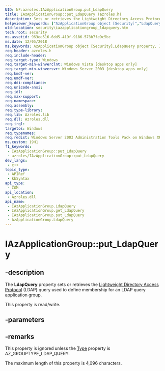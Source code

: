 ```yaml
---
UID: NF:azroles.IAzApplicationGroup.put_LdapQuery
title: IAzApplicationGroup::put_LdapQuery (azroles.h)
description: Sets or retrieves the Lightweight Directory Access Protocol (LDAP) query used to define membership for an LDAP query application group.
helpviewer_keywords: ["AzApplicationGroup object [Security]","LdapQuery property","IAzApplicationGroup interface [Security]","LdapQuery property","IAzApplicationGroup.LdapQuery","IAzApplicationGroup.put_LdapQuery","IAzApplicationGroup::LdapQuery","IAzApplicationGroup::get_LdapQuery","IAzApplicationGroup::put_LdapQuery","LdapQuery property [Security]","LdapQuery property [Security]","AzApplicationGroup object","LdapQuery property [Security]","IAzApplicationGroup interface","azroles/IAzApplicationGroup::LdapQuery","azroles/IAzApplicationGroup::get_LdapQuery","azroles/IAzApplicationGroup::put_LdapQuery","put_LdapQuery","security.iazapplicationgroup_ldapquery"]
old-location: security\iazapplicationgroup_ldapquery.htm
tech.root: security
ms.assetid: 963ee516-6dd5-419f-9186-578b7fe9c5bc
ms.date: 12/05/2018
ms.keywords: AzApplicationGroup object [Security],LdapQuery property, IAzApplicationGroup interface [Security],LdapQuery property, IAzApplicationGroup.LdapQuery, IAzApplicationGroup.put_LdapQuery, IAzApplicationGroup::LdapQuery, IAzApplicationGroup::get_LdapQuery, IAzApplicationGroup::put_LdapQuery, LdapQuery property [Security], LdapQuery property [Security],AzApplicationGroup object, LdapQuery property [Security],IAzApplicationGroup interface, azroles/IAzApplicationGroup::LdapQuery, azroles/IAzApplicationGroup::get_LdapQuery, azroles/IAzApplicationGroup::put_LdapQuery, put_LdapQuery, security.iazapplicationgroup_ldapquery
req.header: azroles.h
req.include-header: 
req.target-type: Windows
req.target-min-winverclnt: Windows Vista [desktop apps only]
req.target-min-winversvr: Windows Server 2003 [desktop apps only]
req.kmdf-ver: 
req.umdf-ver: 
req.ddi-compliance: 
req.unicode-ansi: 
req.idl: 
req.max-support: 
req.namespace: 
req.assembly: 
req.type-library: 
req.lib: Azroles.lib
req.dll: Azroles.dll
req.irql: 
targetos: Windows
req.typenames: 
req.redist: Windows Server 2003 Administration Tools Pack on Windows XP
ms.custom: 19H1
f1_keywords:
 - IAzApplicationGroup::put_LdapQuery
 - azroles/IAzApplicationGroup::put_LdapQuery
dev_langs:
 - c++
topic_type:
 - APIRef
 - kbSyntax
api_type:
 - COM
api_location:
 - Azroles.dll
api_name:
 - IAzApplicationGroup.LdapQuery
 - IAzApplicationGroup.get_LdapQuery
 - IAzApplicationGroup.put_LdapQuery
 - AzApplicationGroup.LdapQuery
---
```


# IAzApplicationGroup::put_LdapQuery


## -description

The <b>LdapQuery</b> property sets or retrieves the <a href="https://docs.microsoft.com/windows/desktop/SecGloss/l-gly">Lightweight Directory Access Protocol</a> (LDAP) query used to define membership for an LDAP query application group.

This property is read/write.

## -parameters

## -remarks

This property is ignored unless the <a href="https://docs.microsoft.com/windows/desktop/api/azroles/nf-azroles-iazapplicationgroup-get_type">Type</a> property is AZ_GROUPTYPE_LDAP_QUERY. 

The maximum length of this property is 4,096 characters.

